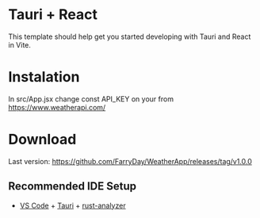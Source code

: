 # Tauri + React

This template should help get you started developing with Tauri and React in Vite.

# Instalation

In src/App.jsx change const API_KEY on your from https://www.weatherapi.com/

# Download

Last version: https://github.com/FarryDay/WeatherApp/releases/tag/v1.0.0

## Recommended IDE Setup

- [VS Code](https://code.visualstudio.com/) + [Tauri](https://marketplace.visualstudio.com/items?itemName=tauri-apps.tauri-vscode) + [rust-analyzer](https://marketplace.visualstudio.com/items?itemName=rust-lang.rust-analyzer)
